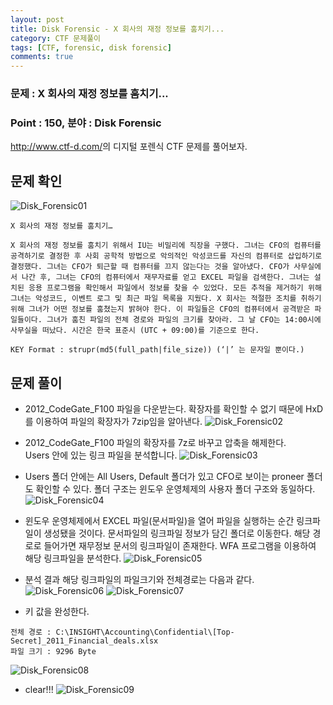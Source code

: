 ```yaml
---
layout: post
title: Disk Forensic - X 회사의 재정 정보를 훔치기...
category: CTF 문제풀이
tags: [CTF, forensic, disk forensic]
comments: true
---
```

### 문제 : X 회사의 재정 정보를 훔치기...
### Point : 150, 분야 : Disk Forensic

<http://www.ctf-d.com/>의 디지털 포렌식 CTF 문제를 풀어보자.

## 문제 확인
![Disk_Forensic01](https://user-images.githubusercontent.com/41509536/89158571-4f9b7980-d5a9-11ea-9a12-d517d757ea47.jpg)  
```
X 회사의 재정 정보를 훔치기…

X 회사의 재정 정보를 훔치기 위해서 IU는 비밀리에 직장을 구했다. 그녀는 CFO의 컴퓨터를 공격하기로 결정한 후 사회 공학적 방법으로 악의적인 악성코드를 자신의 컴퓨터로 삽입하기로 결정했다. 그녀는 CFO가 퇴근할 때 컴퓨터를 끄지 않는다는 것을 알아냈다. CFO가 사무실에서 나간 후, 그녀는 CFO의 컴퓨터에서 재무자료를 얻고 EXCEL 파일을 검색한다. 그녀는 설치된 응용 프로그램을 확인해서 파일에서 정보를 찾을 수 있었다. 모든 추적을 제거하기 위해 그녀는 악성코드, 이벤트 로그 및 최근 파일 목록을 지웠다. X 회사는 적절한 조치를 취하기 위해 그녀가 어떤 정보를 훔쳤는지 밝혀야 한다. 이 파일들은 CFO의 컴퓨터에서 공격받은 파일들이다. 그녀가 훔친 파일의 전체 경로와 파일의 크기를 찾아라. 그 날 CFO는 14:00시에 사무실을 떠났다. 시간은 한국 표준시 (UTC + 09:00)를 기준으로 한다.

KEY Format : strupr(md5(full_path|file_size)) (‘|’ 는 문자일 뿐이다.)
```

## 문제 풀이
- 2012_CodeGate_F100 파일을 다운받는다.
  확장자를 확인할 수 없기 때문에 HxD를 이용하여 파일의 확장자가 7zip임을 알아낸다.
![Disk_Forensic02](https://user-images.githubusercontent.com/41509536/89158573-50cca680-d5a9-11ea-8b3c-c4d27eb01dcd.jpg)  

- 2012_CodeGate_F100 파일의 확장자를 7z로 바꾸고 압축을 해제한다.  
  Users 안에 있는 링크 파일을 분석합니다.
![Disk_Forensic03](https://user-images.githubusercontent.com/41509536/89158576-51653d00-d5a9-11ea-8b5f-0d4059ff09ef.jpg)   

- Users 폴더 안에는 All Users, Default 폴더가 있고 CFO로 보이는 proneer 폴더도 확인할 수 있다.
  폴더 구조는 윈도우 운영체제의 사용자 폴더 구조와 동일하다.
![Disk_Forensic04](https://user-images.githubusercontent.com/41509536/89158579-51fdd380-d5a9-11ea-8989-6033ac612cfa.jpg)

- 윈도우 운영체제에서 EXCEL 파일(문서파일)을 열어 파일을 실행하는 순간 링크파일이 생성됐을 것이다.
  문서파일의 링크파일 정보가 담긴 폴더로 이동한다.
  해당 경로로 들어가면 재무정보 문서의 링크파일이 존재한다.
  WFA 프로그램을 이용하여 해당 링크파일을 분석한다.
![Disk_Forensic05](https://user-images.githubusercontent.com/41509536/89158585-52966a00-d5a9-11ea-8be3-240e2884bf6b.jpg)

- 분석 결과 해당 링크파일의 파일크기와 전체경로는 다음과 같다.
![Disk_Forensic06](https://user-images.githubusercontent.com/41509536/89158586-53c79700-d5a9-11ea-90f0-288735ce4b7f.jpg)
![Disk_Forensic07](https://user-images.githubusercontent.com/41509536/89158589-54602d80-d5a9-11ea-82bb-d1dd5f5791e0.jpg)

- 키 값을 완성한다.
```
전체 경로 : C:\INSIGHT\Accounting\Confidential\[Top-Secret]_2011_Financial_deals.xlsx
파일 크기 : 9296 Byte
```
![Disk_Forensic08](https://user-images.githubusercontent.com/41509536/89158590-54f8c400-d5a9-11ea-800f-0fa883ced473.jpg)

- clear!!!
![Disk_Forensic09](https://user-images.githubusercontent.com/41509536/89158596-5629f100-d5a9-11ea-899e-c0bb1ce6109d.jpg)
